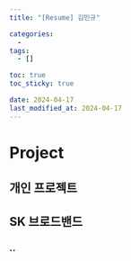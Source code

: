 ```yaml
---
title: "[Resume] 김민규"

categories:
  - 
tags:
  - []

toc: true
toc_sticky: true

date: 2024-04-17
last_modified_at: 2024-04-17
---
```


# Project

## 개인 프로젝트 

## SK 브로드밴드

### ..